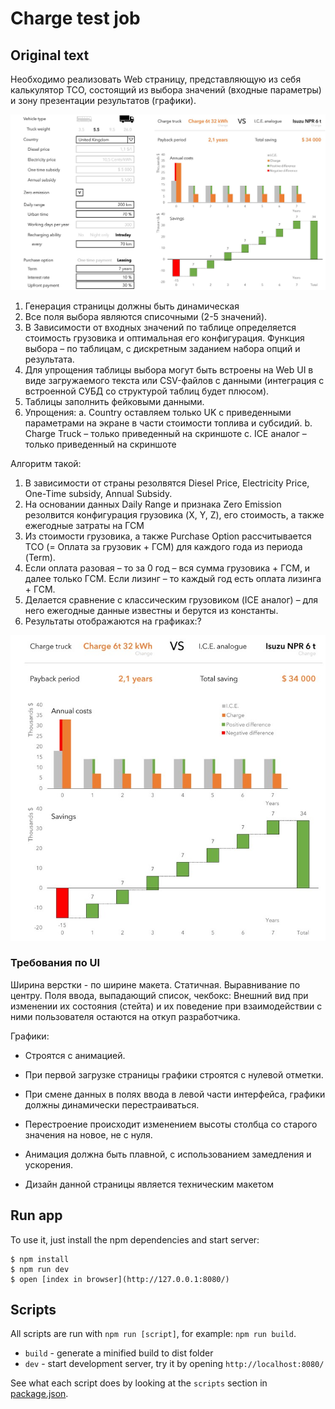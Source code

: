 # Charge test job

## Original text

Необходимо реализовать Web страницу, представляющую из себя калькулятор TCO, состоящий из выбора значений (входные параметры) и зону презентации результатов (графики).

![Charge test job mockup](/src/images/mockup.jpg)

1.	Генерация страницы должны быть динамическая
2.	Все поля выбора являются списочными (2-5 значений).
3.	В Зависимости от входных значений по таблице определяется стоимость грузовика и оптимальная его конфигурация. Функция выбора – по таблицам, с дискретным заданием набора опций и результата.
4.	Для упрощения таблицы выбора могут быть встроены на Web UI в виде загружаемого текста или CSV-файлов с данными (интеграция с встроенной СУБД со структурой таблиц будет плюсом).
5.	Таблицы заполнить фейковыми данными.
6.	Упрощения:
a.	Country оставляем только UK с приведенными параметрами на экране в части стоимости топлива и субсидий.
b.	Charge Truck – только приведенный на скриншоте
c.	ICE аналог – только приведенный на скриншоте

Алгоритм такой:

1.	В зависимости от страны резолвятся Diesel Price, Electricity Price, One-Time subsidy, Annual Subsidy.
2.	На основании данных Daily Range и признака Zero Emission резолвится конфигурация грузовика (X, Y, Z), его стоимость, а также ежегодные затраты на ГСМ
3.	Из стоимости грузовика, а также Purchase Option рассчитывается TCO (= Оплата за грузовик + ГСМ) для каждого года из периода (Term).
4.	Если оплата разовая – то за 0 год – вся сумма грузовика + ГСМ, и далее только ГСМ. Если лизинг – то каждый год есть оплата лизинга + ГСМ.
5.	Делается сравнение с классическим грузовиком (ICE аналог) – для него ежегодные данные известны и берутся из константы.
6.	Результаты отображаются на графиках:?

![Charge test job charts](/src/images/charts.jpg)

### Требования по UI

Ширина верстки - по ширине макета. Статичная. Выравнивание по центру.
Поля ввода, выпадающий список, чекбокс: 
Внешний вид при изменении их состояния (стейта) и их поведение при взаимодействии с ними пользователя остаются на откуп разработчика.

Графики:

* Строятся с анимацией.
* При первой загрузке страницы графики строятся с нулевой отметки.
* При смене данных в полях ввода в левой части интерфейса, графики должны динамически перестраиваться.
* Перестроение происходит изменением высоты столбца со старого значения на новое, не с нуля.
* Анимация должна быть плавной, с использованием замедления и ускорения.

* Дизайн данной страницы является техническим макетом

## Run app

To use it, just install the npm dependencies and start server:

```shell
$ npm install
$ npm run dev
$ open [index in browser](http://127.0.0.1:8080/) 
```

## Scripts

All scripts are run with `npm run [script]`, for example: `npm run build`.

* `build` - generate a minified build to dist folder
* `dev` - start development server, try it by opening `http://localhost:8080/`

See what each script does by looking at the `scripts` section in [package.json](./package.json).